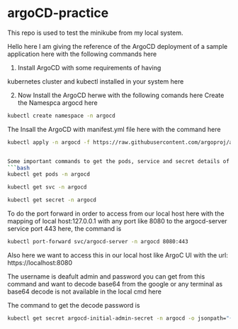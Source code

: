 # argoCD-practice
This repo is used to test the minikube from my local system.

Hello here I am giving the reference of the ArgoCD deployment of a sample application here with the following commands here

1. Install ArgoCD  with some requirements of having

kubernetes cluster and kubectl installed in your system here

2. Now Install the ArgoCD herwe with the following comands here
    Create the Namespca  argocd here 
```bash
kubectl create namespace -n argocd
```
The Insall the ArgoCD with manifest.yml file here with the command here

```bash
kubectl apply -n argocd -f https://raw.githubusercontent.com/argoproj/argo-cd/stable/manifests/install.yaml


Some important commands to get the pods, service and secret details of the argocd in the namespace argocd
```bash
kubectl get pods -n argocd
```

```bash
kubectl get svc -n argocd
```

```bash
kubectl get secret -n argocd
```

To do the port forward in order to access from our local host here with the mapping of local host:127.0.0.1 with any port like 8080 to the argocd-server service port 443 here,  the command is
```bash
kubectl port-forward svc/argocd-server -n argocd 8080:443
```

Also here we want to access this in our local host like ArgoC UI with the url: https://localhost:8080

The username is deafult admin and password you can get from this command and want to decode base64 from the google or any terminal as base64 decode is not available in the local cmd here

The command to get the decode password is

```bash
kubectl get secret argocd-initial-admin-secret -n argocd -o jsonpath="{.data.password}"
```

